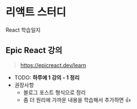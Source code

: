 # 리액트 스터디
React 학습일지

## Epic React 강의
> https://epicreact.dev/learn
- TODO: **하루에 1 강의 - 1 정리**
- 권장사항
  - 블로그 포스트 형식으로 정리
  - 좀 더 원리에 가까운 내용을 학습해서 추가하면 👍
